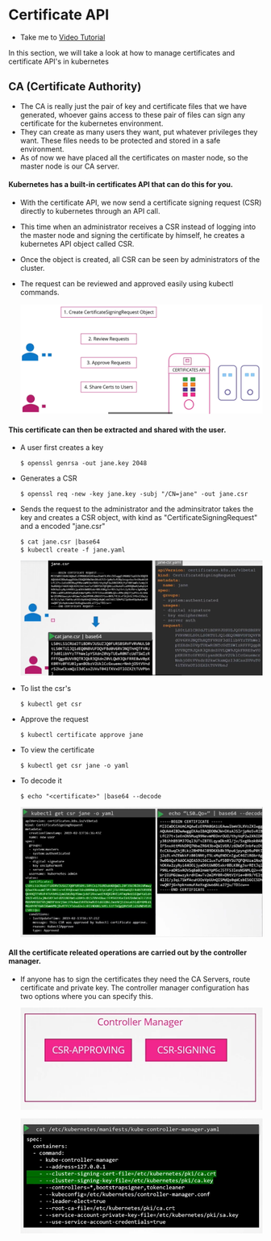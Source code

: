 # Certificate API
  - Take me to [Video Tutorial](https://kodekloud.com/courses/539883/lectures/9808253)
  
In this section, we will take a look at how to manage certificates and certificate API's in kubernetes

## CA (Certificate Authority)
- The CA is really just the pair of key and certificate files that we have generated, whoever gains access to these pair of files can sign any certificate for the kubernetes environment.
- They can create as many users they want, put whatever privileges they want. These files needs to be protected and stored in a safe environment.
- As of now we have placed all the certificates on master node, so the master node is our CA server.

#### Kubernetes has a built-in certificates API that can do this for you. 
- With the certificate API, we now send a certificate signing request (CSR) directly to kubernetes through an API call.
- This time when an administrator receives a CSR instead of logging into the master node and signing the certificate by himself, he creates a kubernetes API object called CSR.
- Once the object is created, all CSR can be seen by administrators of the cluster.
- The request can be reviewed and approved easily using kubectl commands.
   
  ![csr](../../images/csr.PNG)
   
#### This certificate can then be extracted and shared with the user.
- A user first creates a key
  ```
  $ openssl genrsa -out jane.key 2048
  ```
- Generates a CSR
  ```
  $ openssl req -new -key jane.key -subj "/CN=jane" -out jane.csr 
  ```
- Sends the request to the administrator and the adminsitrator takes the key and creates a CSR object, with kind as "CertificateSigningRequest" and a encoded "jane.csr"
  ```
  $ cat jane.csr |base64 
  $ kubectl create -f jane.yaml
  ```
  ![csr1](../../images/csr1.PNG)
  
- To list the csr's
  ```
  $ kubectl get csr
  ```
- Approve the request
  ```
  $ kubectl certificate approve jane
  ```
- To view the certificate
  ```
  $ kubectl get csr jane -o yaml
  ```
- To decode it
  ```
  $ echo "<certificate>" |base64 --decode
  ```
  
  ![csr2](../../images/csr2.PNG)
  
#### All the certificate releated operations are carried out by the controller manager. 
- If anyone has to sign the certificates they need the CA Servers, route certificate and private key. The controller manager configuration has two options where you can specify this.

  ![csr3](../../images/csr3.PNG)
  
  ![csr4](../../images/csr4.PNG)
  
  

 
  


